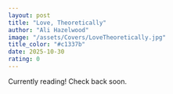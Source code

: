 ```yaml
---
layout: post
title: "Love, Theoretically"
author: "Ali Hazelwood"
image: "/assets/Covers/LoveTheoretically.jpg"
title_color: "#c1337b"
date: 2025-10-30
rating: 0
---
```

Currently reading! Check back soon.